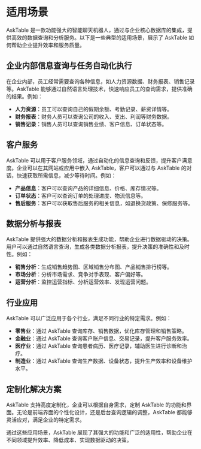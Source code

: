# 适用场景

AskTable 是一款功能强大的智能聊天机器人，通过与企业核心数据库的集成，提供高效的数据查询和分析服务。以下是一些典型的适用场景，展示了 AskTable 如何帮助企业提升效率和服务质量。

## 企业内部信息查询与任务自动化执行

在企业内部，员工经常需要查询各种信息，如人力资源数据、财务报表、销售记录等。AskTable 能够通过自然语言处理技术，快速响应员工的查询需求，提供准确的结果。例如：
- **人力资源**：员工可以查询自己的假期余额、考勤记录、薪资详情等。
- **财务报表**：财务人员可以查询公司的收入、支出、利润等财务数据。
- **销售记录**：销售人员可以查询销售业绩、客户信息、订单状态等。

## 客户服务

AskTable 可以用于客户服务领域，通过自动化的信息查询和反馈，提升客户满意度。企业可以在其网站或应用中嵌入 AskTable，客户可以通过与 AskTable 的对话，快速获取所需信息，减少等待时间。例如：
- **产品信息**：客户可以查询产品的详细信息、价格、库存情况等。
- **订单状态**：客户可以查询订单的处理进度、物流信息等。
- **售后服务**：客户可以获取售后服务的相关信息，如退换货政策、保修服务等。

## 数据分析与报表

AskTable 提供强大的数据分析和报表生成功能，帮助企业进行数据驱动的决策。用户可以通过自然语言查询，生成各类数据分析报表，提升决策的准确性和及时性。例如：
- **销售分析**：生成销售趋势图、区域销售分布图、产品销售排行榜等。
- **市场分析**：分析市场需求、竞争对手表现、客户偏好等。
- **运营分析**：监控运营指标、分析运营效率、发现运营问题。

## 行业应用

AskTable 可以广泛应用于各个行业，满足不同行业的特定需求。例如：
- **零售业**：通过 AskTable 查询库存、销售数据，优化库存管理和销售策略。
- **金融业**：通过 AskTable 查询客户账户信息、交易记录，提升客户服务效率。
- **医疗业**：通过 AskTable 查询患者病历、医疗记录，辅助医生进行诊断和治疗。
- **制造业**：通过 AskTable 查询生产数据、设备状态，提升生产效率和设备维护水平。

## 定制化解决方案

AskTable 支持高度定制化，企业可以根据自身需求，定制 AskTable 的功能和界面。无论是前端界面的个性化设计，还是后台查询逻辑的调整，AskTable 都能够灵活应对，满足企业的特定需求。

通过这些应用场景，AskTable 展现了其强大的功能和广泛的适用性，帮助企业在不同领域提升效率、降低成本、实现数据驱动的决策。
